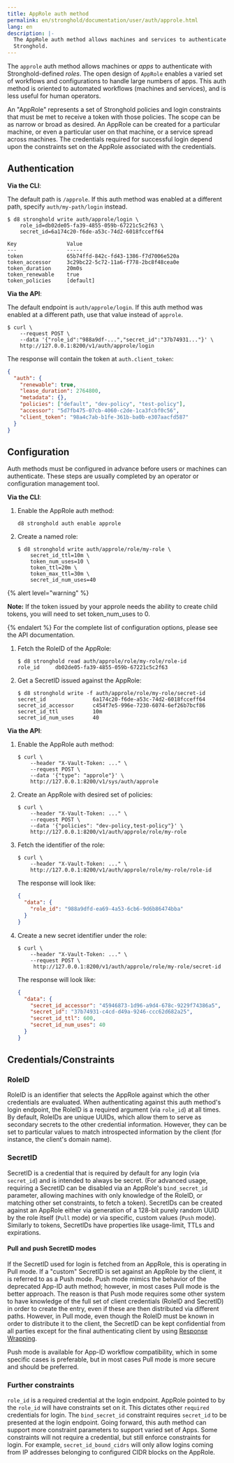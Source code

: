 ```yaml
---
title: AppRole auth method
permalink: en/stronghold/documentation/user/auth/approle.html
lang: en
description: |-
  The AppRole auth method allows machines and services to authenticate with
  Stronghold.
---
```


The `approle` auth method allows machines or _apps_ to authenticate with
Stronghold-defined _roles_. The open design of `AppRole` enables a varied set of
workflows and configurations to handle large numbers of apps. This auth method
is oriented to automated workflows (machines and services), and is less useful
for human operators.

An "AppRole" represents a set of Stronghold policies and login constraints that must
be met to receive a token with those policies. The scope can be as narrow or
broad as desired. An AppRole can be created for a particular machine, or even
a particular user on that machine, or a service spread across machines. The
credentials required for successful login depend upon the constraints set on
the AppRole associated with the credentials.

## Authentication

**Via the CLI**:

The default path is `/approle`. If this auth method was enabled at a different
path, specify `auth/my-path/login` instead.

```shell-session
$ d8 stronghold write auth/approle/login \
    role_id=db02de05-fa39-4855-059b-67221c5c2f63 \
    secret_id=6a174c20-f6de-a53c-74d2-6018fcceff64

Key                Value
---                -----
token              65b74ffd-842c-fd43-1386-f7d7006e520a
token_accessor     3c29bc22-5c72-11a6-f778-2bc8f48cea0e
token_duration     20m0s
token_renewable    true
token_policies     [default]
```

**Via the API**:

The default endpoint is `auth/approle/login`. If this auth method was enabled
at a different path, use that value instead of `approle`.

```shell-session
$ curl \
    --request POST \
    --data '{"role_id":"988a9df-...","secret_id":"37b74931..."}' \
    http://127.0.0.1:8200/v1/auth/approle/login
```

The response will contain the token at `auth.client_token`:

```json
{
  "auth": {
    "renewable": true,
    "lease_duration": 2764800,
    "metadata": {},
    "policies": ["default", "dev-policy", "test-policy"],
    "accessor": "5d7fb475-07cb-4060-c2de-1ca3fcbf0c56",
    "client_token": "98a4c7ab-b1fe-361b-ba0b-e307aacfd587"
  }
}
```

## Configuration

Auth methods must be configured in advance before users or machines can
authenticate. These steps are usually completed by an operator or configuration
management tool.

**Via the CLI**:

1. Enable the AppRole auth method:

   ```shell-session
   d8 stronghold auth enable approle
   ```

1. Create a named role:

   ```shell-session
   $ d8 stronghold write auth/approle/role/my-role \
       secret_id_ttl=10m \
       token_num_uses=10 \
       token_ttl=20m \
       token_max_ttl=30m \
       secret_id_num_uses=40
   ```

{% alert level="warning" %}

**Note:** If the token issued by your approle needs the ability to create child tokens, you will need to set token_num_uses to 0.

{% endalert %}
For the complete list of configuration options, please see the API
documentation.

1. Fetch the RoleID of the AppRole:

   ```shell-session
   $ d8 stronghold read auth/approle/role/my-role/role-id
   role_id     db02de05-fa39-4855-059b-67221c5c2f63
   ```

1. Get a SecretID issued against the AppRole:

   ```shell-session
   $ d8 stronghold write -f auth/approle/role/my-role/secret-id
   secret_id               6a174c20-f6de-a53c-74d2-6018fcceff64
   secret_id_accessor      c454f7e5-996e-7230-6074-6ef26b7bcf86
   secret_id_ttl           10m
   secret_id_num_uses      40
   ```

**Via the API**:

1. Enable the AppRole auth method:

   ```shell-session
   $ curl \
       --header "X-Vault-Token: ..." \
       --request POST \
       --data '{"type": "approle"}' \
       http://127.0.0.1:8200/v1/sys/auth/approle
   ```

1. Create an AppRole with desired set of policies:

   ```shell-session
   $ curl \
       --header "X-Vault-Token: ..." \
       --request POST \
       --data '{"policies": "dev-policy,test-policy"}' \
       http://127.0.0.1:8200/v1/auth/approle/role/my-role
   ```

1. Fetch the identifier of the role:

   ```shell-session
   $ curl \
       --header "X-Vault-Token: ..." \
       http://127.0.0.1:8200/v1/auth/approle/role/my-role/role-id
   ```

   The response will look like:

   ```json
   {
     "data": {
       "role_id": "988a9dfd-ea69-4a53-6cb6-9d6b86474bba"
     }
   }
   ```

1. Create a new secret identifier under the role:

   ```shell-session
   $ curl \
       --header "X-Vault-Token: ..." \
       --request POST \
        http://127.0.0.1:8200/v1/auth/approle/role/my-role/secret-id
   ```

   The response will look like:

   ```json
   {
     "data": {
       "secret_id_accessor": "45946873-1d96-a9d4-678c-9229f74386a5",
       "secret_id": "37b74931-c4cd-d49a-9246-ccc62d682a25",
       "secret_id_ttl": 600,
       "secret_id_num_uses": 40
     }
   }
   ```

## Credentials/Constraints

### RoleID

RoleID is an identifier that selects the AppRole against which the other
credentials are evaluated. When authenticating against this auth method's login
endpoint, the RoleID is a required argument (via `role_id`) at all times. By
default, RoleIDs are unique UUIDs, which allow them to serve as secondary
secrets to the other credential information. However, they can be set to
particular values to match introspected information by the client (for
instance, the client's domain name).

### SecretID

SecretID is a credential that is required by default for any login (via
`secret_id`) and is intended to always be secret. (For advanced usage,
requiring a SecretID can be disabled via an AppRole's `bind_secret_id`
parameter, allowing machines with only knowledge of the RoleID, or matching
other set constraints, to fetch a token). SecretIDs can be created against an
AppRole either via generation of a 128-bit purely random UUID by the role
itself (`Pull` mode) or via specific, custom values (`Push` mode). Similarly to
tokens, SecretIDs have properties like usage-limit, TTLs and expirations.

#### Pull and push SecretID modes

If the SecretID used for login is fetched from an AppRole, this is operating in
Pull mode. If a "custom" SecretID is set against an AppRole by the client, it
is referred to as a Push mode. Push mode mimics the behavior of the deprecated
App-ID auth method; however, in most cases Pull mode is the better approach. The
reason is that Push mode requires some other system to have knowledge of the
full set of client credentials (RoleID and SecretID) in order to create the
entry, even if these are then distributed via different paths. However, in Pull
mode, even though the RoleID must be known in order to distribute it to the
client, the SecretID can be kept confidential from all parties except for the
final authenticating client by using [Response Wrapping](../../concepts/response-wrapping).

Push mode is available for App-ID workflow compatibility, which in some
specific cases is preferable, but in most cases Pull mode is more secure and
should be preferred.

### Further constraints

`role_id` is a required credential at the login endpoint. AppRole pointed to by
the `role_id` will have constraints set on it. This dictates other `required`
credentials for login. The `bind_secret_id` constraint requires `secret_id` to
be presented at the login endpoint. Going forward, this auth method can support
more constraint parameters to support varied set of Apps. Some constraints will
not require a credential, but still enforce constraints for login. For
example, `secret_id_bound_cidrs` will only allow logins coming from IP addresses
belonging to configured CIDR blocks on the AppRole.
